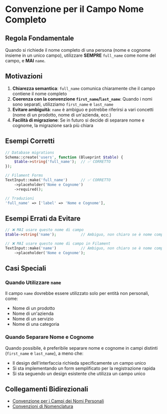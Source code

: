 # Convenzione per il Campo Nome Completo

## Regola Fondamentale
Quando si richiede il nome completo di una persona (nome e cognome insieme in un unico campo), utilizzare **SEMPRE** `full_name` come nome del campo, e **MAI** `name`.

## Motivazioni
1. **Chiarezza semantica**: `full_name` comunica chiaramente che il campo contiene il nome completo
2. **Coerenza con la convenzione `first_name`/`last_name`**: Quando i nomi sono separati, utilizziamo `first_name` e `last_name`
3. **Evitare ambiguità**: `name` è ambiguo e potrebbe riferirsi a vari concetti (nome di un prodotto, nome di un'azienda, ecc.)
4. **Facilità di migrazione**: Se in futuro si decide di separare nome e cognome, la migrazione sarà più chiara

## Esempi Corretti

```php
// Database migrations
Schema::create('users', function (Blueprint $table) {
    $table->string('full_name');  // ✅ CORRETTO
});

// Filament Forms
TextInput::make('full_name')      // ✅ CORRETTO
    ->placeholder('Nome e Cognome')
    ->required();

// Traduzioni
'full_name' => ['label' => 'Nome e Cognome'],
```

## Esempi Errati da Evitare

```php
// ❌ MAI usare questo nome di campo
$table->string('name');           // Ambiguo, non chiaro se è nome completo o solo nome

// ❌ MAI usare questo nome di campo in Filament
TextInput::make('name')           // Ambiguo, non chiaro se è nome completo o solo nome
    ->placeholder('Nome e Cognome');
```

## Casi Speciali

### Quando Utilizzare `name`
Il campo `name` dovrebbe essere utilizzato solo per entità non personali, come:
- Nome di un prodotto
- Nome di un'azienda
- Nome di un servizio
- Nome di una categoria

### Quando Separare Nome e Cognome
Quando possibile, è preferibile separare nome e cognome in campi distinti (`first_name` e `last_name`), a meno che:
- Il design dell'interfaccia richieda specificamente un campo unico
- Si sta implementando un form semplificato per la registrazione rapida
- Si sta seguendo un design esistente che utilizza un campo unico

## Collegamenti Bidirezionali
- [Convenzione per i Campi dei Nomi Personali](./personal-name-fields.md)
- [Convenzioni di Nomenclatura](../naming-conventions.md)
